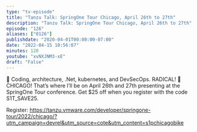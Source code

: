 ```yaml
---
type: "tv-episode"
title: "Tanzu Talk: SpringOne Tour Chicago, April 26th to 27th"
description: "Tanzu Talk: SpringOne Tour Chicago, April 26th to 27th"
episode: "126"
aliases: ["0126"]
publishdate: "2020-04-01T00:00:00-07:00"
date: "2022-04-15 10:56:07"
minutes: 120
youtube: "xvNXJNM3-xE"
draft: "False"
---
```


🤙 Coding, architecture, .Net, kubernetes, and DevSecOps. RADICAL!  🧦 CHICAGO! That’s where I’ll be on April 26th and 27th presenting at the SpringOne Tour conference.  Get $25 off when you register with the code S1T_SAVE25. 

Register: https://tanzu.vmware.com/developer/springone-tour/2022/chicago/?utm_campaign=devrel&utm_source=cote&utm_content=s1pchicagobike